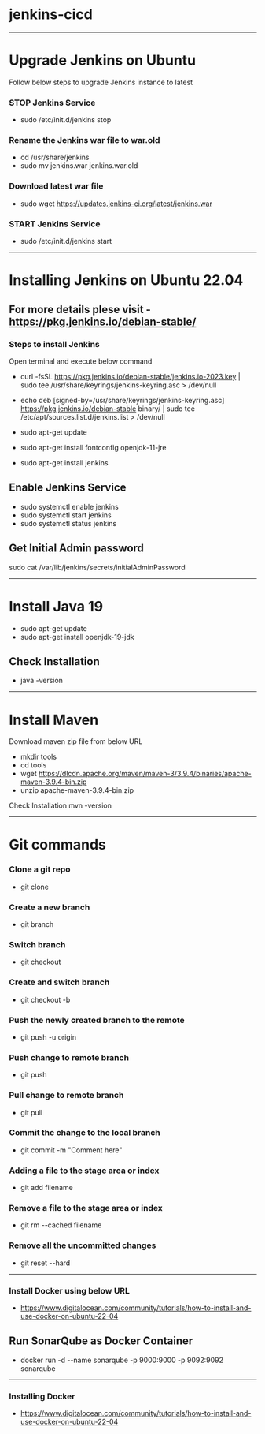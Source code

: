 # jenkins-cicd

------



# Upgrade Jenkins on Ubuntu
Follow below steps to upgrade Jenkins instance to latest

### STOP Jenkins Service
- sudo /etc/init.d/jenkins stop

### Rename the Jenkins war file to war.old
- cd /usr/share/jenkins
- sudo mv jenkins.war jenkins.war.old
  
### Download latest war file
- sudo wget https://updates.jenkins-ci.org/latest/jenkins.war

### START Jenkins Service
- sudo /etc/init.d/jenkins start


------

# Installing Jenkins on Ubuntu 22.04

## For more details plese visit - https://pkg.jenkins.io/debian-stable/

### Steps to install Jenkins

Open terminal and execute below command

- curl -fsSL https://pkg.jenkins.io/debian-stable/jenkins.io-2023.key | sudo tee /usr/share/keyrings/jenkins-keyring.asc > /dev/null

- echo deb [signed-by=/usr/share/keyrings/jenkins-keyring.asc] https://pkg.jenkins.io/debian-stable binary/ | sudo tee /etc/apt/sources.list.d/jenkins.list > /dev/null

 - sudo apt-get update
 - sudo apt-get install fontconfig openjdk-11-jre
 - sudo apt-get install jenkins

## Enable Jenkins Service
- sudo systemctl enable jenkins
- sudo systemctl start jenkins
- sudo systemctl status jenkins

## Get Initial Admin password
sudo cat /var/lib/jenkins/secrets/initialAdminPassword





-----
# Install Java 19 
- sudo apt-get update
- sudo apt-get install openjdk-19-jdk

## Check Installation
- java -version

-----

# Install Maven

Download maven zip file from below URL
- mkdir tools
- cd tools
- wget https://dlcdn.apache.org/maven/maven-3/3.9.4/binaries/apache-maven-3.9.4-bin.zip
- unzip apache-maven-3.9.4-bin.zip

Check Installation
mvn -version

-----


# Git commands

### Clone a git repo
- git clone <git url>

### Create a new branch
- git branch <branch name>

### Switch branch
- git checkout <branch name>

### Create and switch branch
- git checkout -b <branch name>

### Push the newly created branch to the remote 
- git push -u origin <branch name>

### Push change to remote branch
- git push

### Pull change to remote branch
- git pull

### Commit the change to the local branch
- git commit -m "Comment here"

### Adding a file to the stage area or index
- git add filename

### Remove a file to the stage area or index
- git rm --cached filename

### Remove all the uncommitted changes 
- git reset --hard

--------

### Install Docker using below URL
- https://www.digitalocean.com/community/tutorials/how-to-install-and-use-docker-on-ubuntu-22-04

## Run SonarQube as Docker Container
- docker run -d --name sonarqube -p 9000:9000 -p 9092:9092 sonarqube


----------

### Installing Docker

- https://www.digitalocean.com/community/tutorials/how-to-install-and-use-docker-on-ubuntu-22-04


